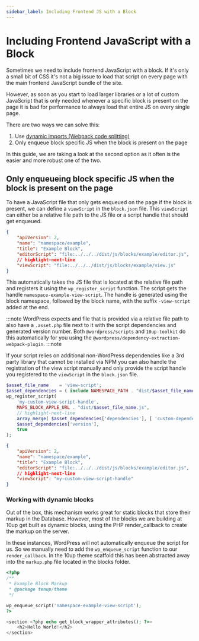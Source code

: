 ```yaml
---
sidebar_label: Including Frontend JS with a Block
---
```


# Including Frontend JavaScript with a Block

Sometimes we need to include frontend JavaScript with a block. If it's only a small bit of CSS it's not a big issue to load that script on every page with the main frontend JavaScript bundle of the site.

However, as soon as you start to load larger libraries or a lot of custom JavaScript that is only needed whenever a specific block is present on the page it is bad for performance to always load that entire JS on every single page.

There are two ways we can solve this:

1. Use [dynamic imports (Webpack code splitting)](https://webpack.js.org/guides/code-splitting/)
2. Only enqueue block specific JS when the block is present on the page

In this guide, we are taking a look at the second option as it often is the easier and more robust one of the two.

## Only enqueueing block specific JS when the block is present on the page

To have a JavaScript file that only gets enqueued on the page if the block is present, we can define a `viewScript` in the `block.json` file. This `viewScript` can either be a relative file path to the JS file or a script handle that should get enqueued.

```json title="block.json"
{
	"apiVersion": 2,
	"name": "namespace/example",
	"title": "Example Block",
	"editorScript": "file:../../../dist/js/blocks/example/editor.js",
	// highlight-next-line
	"viewScript": "file:../../../dist/js/blocks/example/view.js"
}
```

This automatically takes the JS file that is located at the relative file path and registers it using the `wp_register_script` function. The script gets the handle `namespace-example-view-script`. The handle is generated using the block namespace, followed by the block name, with the suffix `-view-script` added at the end.

:::note
WordPress expects and file that is provided via a relative file path to also have a `.asset.php` file next to it with the script dependencies and generated version number. Both `@wordpress/scripts` and `10up-toolkit` do this automatically for you using the `@wordpress/dependency-extraction-webpack-plugin`.
:::note

If your script relies on additional non-WordPress dependencies like a 3rd party library that cannot be installed via NPM you can also handle the registration of the view script manually and only provide the script handle you registered to the `viewScript` in the `block.json` file.

```php
$asset_file_name    = 'view-script';
$asset_dependencies = ( include NAMESPACE_PATH . "dist/$asset_file_name.asset.php" );
wp_register_script(
	'my-custom-view-script-handle',
	MAPS_BLOCK_APPLE_URL . "dist/$asset_file_name.js",
	// highlight-next-line
	array_merge( $asset_dependencies['dependencies'], [ 'custom-dependency' ] ),
	$asset_dependencies['version'],
	true
);
```

```json title="block.json"
{
	"apiVersion": 2,
	"name": "namespace/example",
	"title": "Example Block",
	"editorScript": "file:../../../dist/js/blocks/example/editor.js",
	// highlight-next-line
	"viewScript": "my-custom-view-script-handle"
}
```

### Working with dynamic blocks

Out of the box, this mechanism works great for static blocks that store their markup in the Database. However, most of the blocks we are building at 10up get built as dynamic blocks, using the PHP render_callback to create the markup on the server.

In these instances, WordPress will not automatically enqueue the script for us. So we manually need to add the `wp_enqueue_script` function to our `render_callback`. In the 10up theme scaffold this has been abstracted away into the `markup.php` file located in the blocks folder.

```php title="blocks.php"
<?php
/**
 * Example Block Markup
 * @package tenup/theme
 */

wp_enqueue_script('namespace-example-view-script');
?>

<section <?php echo get_block_wrapper_attributes(); ?>>
	<h2>Hello World!</h2>
</section>
```
